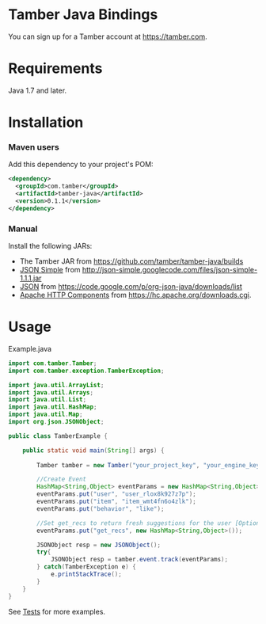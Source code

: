 # Tamber Java Bindings

You can sign up for a Tamber account at https://tamber.com.

Requirements
============

Java 1.7 and later.

Installation
============

### Maven users

Add this dependency to your project's POM:

```xml
<dependency>
  <groupId>com.tamber</groupId>
  <artifactId>tamber-java</artifactId>
  <version>0.1.1</version>
</dependency>
```

### Manual

Install the following JARs:

* The Tamber JAR from https://github.com/tamber/tamber-java/builds
* [JSON Simple](https://code.google.com/p/json-simple/) from <http://json-simple.googlecode.com/files/json-simple-1.1.1.jar>
* [JSON](http://www.json.org/java/) from <https://code.google.com/p/org-json-java/downloads/list>
* [Apache HTTP Components](https://hc.apache.org/) from <https://hc.apache.org/downloads.cgi>.

Usage
=====

Example.java

```java
import com.tamber.Tamber;
import com.tamber.exception.TamberException;

import java.util.ArrayList;
import java.util.Arrays;
import java.util.List;
import java.util.HashMap;
import java.util.Map;
import org.json.JSONObject;

public class TamberExample {

    public static void main(String[] args) {
        
        Tamber tamber = new Tamber("your_project_key", "your_engine_key");

        //Create Event
        HashMap<String,Object> eventParams = new HashMap<String,Object>();
        eventParams.put("user", "user_rlox8k927z7p");
        eventParams.put("item", "item_wmt4fn6o4zlk");
        eventParams.put("behavior", "like");

        //Set get_recs to return fresh suggestions for the user [Optional]
        eventParams.put("get_recs", new HashMap<String,Object>());

        JSONObject resp = new JSONObject();
        try{
            JSONObject resp = tamber.event.track(eventParams);
        } catch(TamberException e) {
            e.printStackTrace();
        }
    }
}
```

See [Tests](https://github.com/tamber/tamber-java/tree/master/src/test/java/com/tamber) for more examples.

